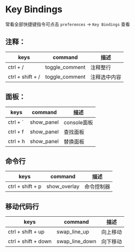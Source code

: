# Key Bindings

常看全部快捷键指令可点击 `preferences` -> `Key Bindings` 查看

## 注释：

|keys|command|描述|
|--|--|--|
|ctrl + / |toggle_comment|注释整行|
|ctrl + shift + / |toggle_comment|注释选中内容|

## 面板：

|keys|command|描述|
|--|--|--|
|ctrl + ` |show_panel|console面板|
|ctrl + f|show_panel|查找面板|
|ctrl + h|show_panel|替换面板|

## 命令行

|keys|command|描述|
|--|--|--|
|ctrl + shift + p |show_overlay|命令控制器|

## 移动代码行

|keys|command|描述|
|--|--|--|
|ctrl + shift + up|swap_line_up|向上移动|
|ctrl + shift + down |swap_line_down|向下移动|

